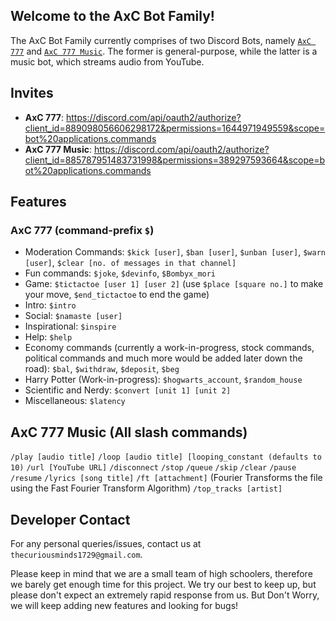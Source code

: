 ## Welcome to the AxC Bot Family!
The AxC Bot Family currently comprises of two Discord Bots, namely [`AxC 777`](https://discord.com/api/oauth2/authorize?client_id=889098056606298172&permissions=1644971949559&scope=bot%20applications.commands) and [`AxC 777 Music`](https://discord.com/api/oauth2/authorize?client_id=885787951483731998&permissions=389297593664&scope=bot%20applications.commands). The former is general-purpose, while the latter is a music bot, which streams audio from YouTube.

## Invites
- **AxC 777**: <https://discord.com/api/oauth2/authorize?client_id=889098056606298172&permissions=1644971949559&scope=bot%20applications.commands>
- **AxC 777 Music**: <https://discord.com/api/oauth2/authorize?client_id=885787951483731998&permissions=389297593664&scope=bot%20applications.commands>

## Features
### AxC 777 (command-prefix `$`)
- Moderation Commands: `$kick [user]`, `$ban [user]`, `$unban [user]`, `$warn [user]`, `$clear [no. of messages in that channel]`
- Fun commands: `$joke`, `$devinfo`, `$Bombyx_mori`
- Game: `$tictactoe [user 1] [user 2]` (use `$place [square no.]` to make your move, `$end_tictactoe` to end the game)
- Intro: `$intro`
- Social: `$namaste [user]`
- Inspirational: `$inspire`
- Help: `$help`
- Economy commands (currently a work-in-progress, stock commands, political commands and much more would be added later down the road): `$bal`, `$withdraw`, `$deposit`, `$beg`
- Harry Potter (Work-in-progress): `$hogwarts_account`, `$random_house`
- Scientific and Nerdy: `$convert [unit 1] [unit 2]`
- Miscellaneous: `$latency`

## AxC 777 Music (All slash commands)
`/play [audio title]`
`/loop [audio title] [looping_constant (defaults to 10)`
`/url [YouTube URL]`
`/disconnect`
`/stop`
`/queue`
`/skip`
`/clear`
`/pause`
`/resume`
`/lyrics [song title]`
`/ft [attachment]` (Fourier Transforms the file using the Fast Fourier Transform Algorithm)
`/top_tracks [artist]`


## Developer Contact
For any personal queries/issues, contact us at `thecuriousminds1729@gmail.com`.

Please keep in mind that we are a small team of high schoolers, therefore we barely get enough time for this project. We try our best to keep up, but please don't expect an extremely rapid response from us. But Don't Worry, we will keep adding new features and looking for bugs! 


